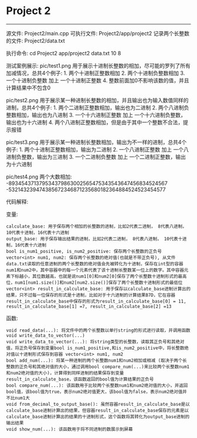 # Project 2
---
源文件: Project2/main.cpp
可执行文件: Project2/app/project2
记录两个长整数的文件: Project2/data.txt

执行命令:
cd Project2
app/project2  data.txt  10 8

测试案例展示: 
pic/test1.png 用于展示十进制长整数的相加，尽可能的罗列了所有加减情况，总共4个例子:
     1. 两个十进制正整数相加
     2. 两个十进制负整数相加
     3. 一个十进制负整数 加上 一个十进制正整数
     4. 整数前面加0不影响该数的值，并且计算结果中不包含0

pic/test2.png 用于展示某一种进制长整数的相加，并且输出也为输入数值同样的进制，总共4个例子:
     1. 两个二进制正整数相加，输出也为二进制
     2. 两个八进制负整数相加，输出也为八进制
     3. 一个十六进制正整数 加上 一个十六进制负整数，输出也为十六进制
     4. 两个八进制正整数相加，但是由于其中一个整数不合法，提示报错


pic/test3.png 用于展示某一种进制长整数相加，输出为不一样的进制，总共4个例子:
     1. 两个十进制正整数相加，输出为二进制
     2. 一个八进制正整数 加上 一个八进制负整数，输出为三进制
     3. 一个二进制负整数 加上 一个二进制正整数，输出为十六进制


pic/test4.png 两个大数相加:
        -893454371379534379863002565475343543647456834524567
        -532143239474385672346871235680182364884524523454577




代码解释:

变量: 

	calculate_base: 用于保存两个相加的长整数的进制，比如2代表二进制， 8代表八进制， 10代表十进制，16代表十六进制
	output_base: 用于保存输出结果的进制，比如2代表二进制， 8代表八进制， 10代表十进制，16代表十六进制
	bool is_num1_positive, is_num2_positive: 保存两个长整数的正负号
	vector<int> num1, num2: 保存两个长整数的绝对值(也就是不带正负号), 从文件data.txt读取的任意进制的两个长整数的绝对值会先被转化为十进制，保存在int型的容器num1和num2中，其中容器中的每一个元素代表了该十进制长整数某一位上的数字。其中容器元素下标越小，其位数越高，也就是说num1[0]和num2[0]保存了两个长整数十进制形式的最高位，num1[num1.size()]和num2[num2.size()]保存了两个长整数十进制形式的最低位
	vector<int> result_in_calculate_base: 用于保存以calculate_base进制计算出的结果，只不过每一位保存的形式是十进制，比如对于十六进制的计算结果B7D，它在容器result_in_calculate_base中保存的形式为result_in_calculate_base[0] = 11, result_in_calculate_base[1] =7, result_in_calculate_base[2] =13



函数:

	void read_data(...): 将文件中的两个长整数以单行string的形式进行读取，并调用函数 void write_data_to_vector(...)
	void write_data_to_vector(...): 将string类型的长整数，读取其正负号和其绝对值，将正负号保存到变量bool is_num1_positive,和is_num2_positive中，将长整数绝对值以十进制形式保存到容器 vector<int> num1, num2
	bool add_num(...): 将某一种进制的两个长整数num1和num2相加或相减 (取决于两个长整数的正负号和其绝对值的大小，通过调用bool compare_num(...)来比较两个长整数num1和num2绝对值的大小)，计算得到同样进制的结果保存到变量result_in_calculate_base，该函数返回的bool值为计算结果的正负号
	bool compare_num(...): 该函数用于比较两个长整数num1和num2绝对值的大小，并返回bool值，该bool值为true，表示num2绝对值更大，该bool值为false，表示num2绝对值并不比num1大
	void from_decimal_to_output_base(): 虽然容器result_in_calculate_base是以calculate_base进制计算出的结果，但容器result_in_calculate_base保存的元素是以calculate_base进制计算出的结果的十进制形式，这个函数将其转化为output_base进制的输出结果
	void show_num(...): 该函数用于将不同进制的数展示到屏幕
